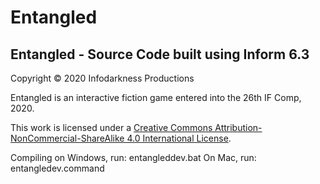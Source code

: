 # Entangled
 Entangled - Source Code built using Inform 6.3
 ----------------------------------------------

 Copyright &#169; 2020 Infodarkness Productions

 Entangled is an interactive fiction game entered into the 26th IF Comp, 2020.

This work is licensed under a <a href='https://creativecommons.org/licenses/by-nc-sa/4.0/'>Creative Commons Attribution-NonCommercial-ShareAlike 4.0 International License</a>.

Compiling on Windows, run: entangleddev.bat
On Mac, run: entangledev.command
